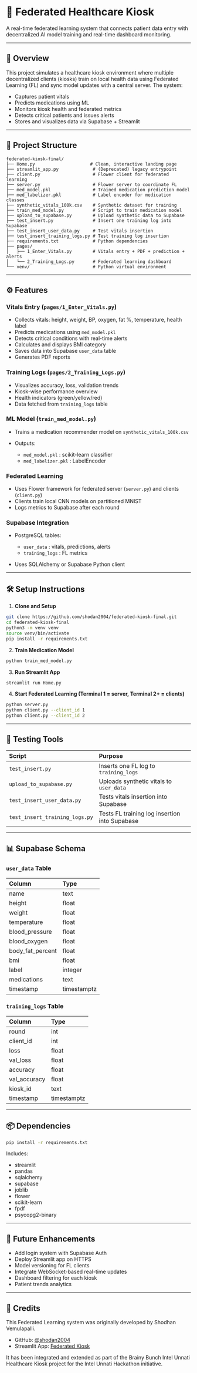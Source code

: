 # 🏥 Federated Healthcare Kiosk

A real-time federated learning system that connects patient data entry with decentralized AI model training and real-time dashboard monitoring.

---

## 🚀 Overview

This project simulates a healthcare kiosk environment where multiple decentralized clients (kiosks) train on local health data using Federated Learning (FL) and sync model updates with a central server. The system:

* Captures patient vitals
* Predicts medications using ML
* Monitors kiosk health and federated metrics
* Detects critical patients and issues alerts
* Stores and visualizes data via Supabase + Streamlit

---

## 📁 Project Structure

```
federated-kiosk-final/
├── Home.py                     # Clean, interactive landing page
├── streamlit_app.py             # (Deprecated) legacy entrypoint
├── client.py                    # Flower client for federated learning
├── server.py                    # Flower server to coordinate FL
├── med_model.pkl                # Trained medication prediction model
├── med_labelizer.pkl            # Label encoder for medication classes
├── synthetic_vitals_100k.csv    # Synthetic dataset for training
├── train_med_model.py           # Script to train medication model
├── upload_to_supabase.py        # Upload synthetic data to Supabase
├── test_insert.py               # Insert one training log into Supabase
├── test_insert_user_data.py     # Test vitals insertion
├── test_insert_training_logs.py # Test training log insertion
├── requirements.txt             # Python dependencies
├── pages/
│   ├── 1_Enter_Vitals.py        # Vitals entry + PDF + prediction + alerts
│   └── 2_Training_Logs.py       # Federated learning dashboard
└── venv/                        # Python virtual environment
```

---

## ⚙️ Features

### Vitals Entry (`pages/1_Enter_Vitals.py`)

* Collects vitals: height, weight, BP, oxygen, fat %, temperature, health label
* Predicts medications using `med_model.pkl`
* Detects critical conditions with real-time alerts
* Calculates and displays BMI category
* Saves data into Supabase `user_data` table
* Generates PDF reports

### Training Logs (`pages/2_Training_Logs.py`)

* Visualizes accuracy, loss, validation trends
* Kiosk-wise performance overview
* Health indicators (green/yellow/red)
* Data fetched from `training_logs` table

### ML Model (`train_med_model.py`)

* Trains a medication recommender model on `synthetic_vitals_100k.csv`
* Outputs:

  * `med_model.pkl` : scikit-learn classifier
  * `med_labelizer.pkl` : LabelEncoder

### Federated Learning

* Uses Flower framework for federated server (`server.py`) and clients (`client.py`)
* Clients train local CNN models on partitioned MNIST
* Logs metrics to Supabase after each round

### Supabase Integration

* PostgreSQL tables:

  * `user_data` : vitals, predictions, alerts
  * `training_logs` : FL metrics
* Uses SQLAlchemy or Supabase Python client

---

## 🛠️ Setup Instructions

1. **Clone and Setup**

```bash
git clone https://github.com/shodan2004/federated-kiosk-final.git
cd federated-kiosk-final
python3 -m venv venv
source venv/bin/activate
pip install -r requirements.txt
```

2. **Train Medication Model**

```bash
python train_med_model.py
```

3. **Run Streamlit App**

```bash
streamlit run Home.py
```

4. **Start Federated Learning (Terminal 1 = server, Terminal 2+ = clients)**

```bash
python server.py
python client.py --client_id 1
python client.py --client_id 2
```

---

## 🧪 Testing Tools

| Script                         | Purpose                                       |
| :----------------------------- | :-------------------------------------------- |
| `test_insert.py`               | Inserts one FL log to `training_logs`         |
| `upload_to_supabase.py`        | Uploads synthetic vitals to `user_data`       |
| `test_insert_user_data.py`     | Tests vitals insertion into Supabase          |
| `test_insert_training_logs.py` | Tests FL training log insertion into Supabase |

---

## 📊 Supabase Schema

### `user_data` Table

| Column             | Type        |
| :----------------- | :---------- |
| name               | text        |
| height             | float       |
| weight             | float       |
| temperature        | float       |
| blood\_pressure    | float       |
| blood\_oxygen      | float       |
| body\_fat\_percent | float       |
| bmi                | float       |
| label              | integer     |
| medications        | text        |
| timestamp          | timestamptz |

### `training_logs` Table

| Column        | Type        |
| :------------ | :---------- |
| round         | int         |
| client\_id    | int         |
| loss          | float       |
| val\_loss     | float       |
| accuracy      | float       |
| val\_accuracy | float       |
| kiosk\_id     | text        |
| timestamp     | timestamptz |

---

## 📦 Dependencies

```bash
pip install -r requirements.txt
```

Includes:

* streamlit
* pandas
* sqlalchemy
* supabase
* joblib
* flower
* scikit-learn
* fpdf
* psycopg2-binary

---

## 🔮 Future Enhancements

* Add login system with Supabase Auth
* Deploy Streamlit app on HTTPS
* Model versioning for FL clients
* Integrate WebSocket-based real-time updates
* Dashboard filtering for each kiosk
* Patient trends analytics

---

## 👥 Credits
This Federated Learning system was originally developed by Shodhan Vemulapalli.

* GitHub: [@shodan2004](https://github.com/shodan2004)
* Streamlit App: [Federated Kiosk](https://federated-kiosk.streamlit.app)

It has been integrated and extended as part of the Brainy Bunch Intel Unnati Healthcare Kiosk project for the Intel Unnati Hackathon initiative.
